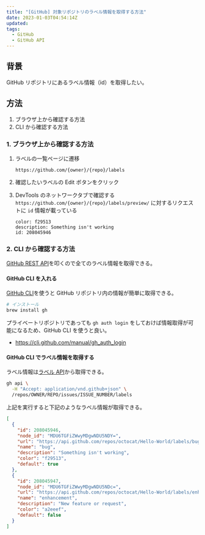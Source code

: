 ```yaml
---
title: "[GitHub] 対象リポジトリのラベル情報を取得する方法"
date: 2023-01-03T04:54:14Z
updated:
tags:
  - GitHub
  - GitHub API
---
```


## 背景

GitHub リポジトリにあるラベル情報（id）を取得したい。

## 方法

1. ブラウザ上から確認する方法
2. CLI から確認する方法

### 1. ブラウザ上から確認する方法

1. ラベルの一覧ページに遷移

    ```
    https://github.com/{owner}/{repo}/labels
    ```

2. 確認したいラベルの Edit ボタンをクリック
3. DevTools のネットワークタブで確認する  
   `https://github.com/{owner}/{repo}/labels/preview/` に対するリクエストに `id` 情報が載っている

    ```
    color: f29513
    description: Something isn't working
    id: 208045946
    ```

### 2. CLI から確認する方法

[GitHub REST API](https://docs.github.com/ja/rest?apiVersion=2022-11-28)を叩くので全てのラベル情報を取得できる。

#### GitHub CLI を入れる

[GitHub CLI](https://github.com/cli/cli)を使うと GitHub リポジトリ内の情報が簡単に取得できる。

```bash
# インストール
brew install gh
```

プライベートリポジトリであっても `gh auth login` をしておけば情報取得が可能になるため、GitHub CLI を使うと良い。

- https://cli.github.com/manual/gh_auth_login

#### GitHub CLI でラベル情報を取得する

ラベル情報は[ラベル API](https://docs.github.com/ja/rest/issues/labels?apiVersion=2022-11-28)から取得できる。

```bash
gh api \
  -H "Accept: application/vnd.github+json" \
  /repos/OWNER/REPO/issues/ISSUE_NUMBER/labels
```

上記を実行すると下記のようなラベル情報が取得できる。

```json
[
  {
    "id": 208045946,
    "node_id": "MDU6TGFiZWwyMDgwNDU5NDY=",
    "url": "https://api.github.com/repos/octocat/Hello-World/labels/bug",
    "name": "bug",
    "description": "Something isn't working",
    "color": "f29513",
    "default": true
  },
  {
    "id": 208045947,
    "node_id": "MDU6TGFiZWwyMDgwNDU5NDc=",
    "url": "https://api.github.com/repos/octocat/Hello-World/labels/enhancement",
    "name": "enhancement",
    "description": "New feature or request",
    "color": "a2eeef",
    "default": false
  }
]
```
